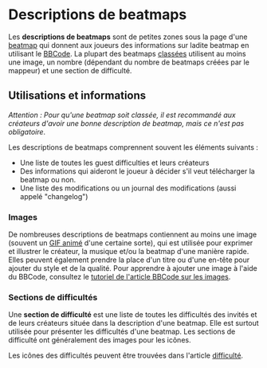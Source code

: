 # Descriptions de beatmaps

Les **descriptions de beatmaps** sont de petites zones sous la page d'une [beatmap](/wiki/Beatmap) qui donnent aux joueurs des informations sur ladite beatmap en utilisant le [BBCode](/wiki/BBCode). La plupart des beatmaps [classées](/wiki/Beatmap/Category#classée) utilisent au moins une image, un nombre (dépendant du nombre de beatmaps créées par le mappeur) et une section de difficulté.

## Utilisations et informations

*Attention : Pour qu'une beatmap soit classée, il est recommandé aux créateurs d'avoir une bonne description de beatmap, mais ce n'est pas obligatoire*.

Les descriptions de beatmaps comprennent souvent les éléments suivants :

- Une liste de toutes les guest difficulties et leurs créateurs
- Des informations qui aideront le joueur à décider s'il veut télécharger la beatmap ou non.
- Une liste des modifications ou un journal des modifications (aussi appelé "changelog")

### Images

De nombreuses descriptions de beatmaps contiennent au moins une image (souvent un [GIF animé](https://fr.wikipedia.org/wiki/GIF "Wikipédia") d'une certaine sorte), qui est utilisée pour exprimer et illustrer le créateur, la musique et/ou la beatmap d'une manière rapide. Elles peuvent également prendre la place d'un titre ou d'une en-tête pour ajouter du style et de la qualité. Pour apprendre à ajouter une image à l'aide du BBCode, consultez le [tutoriel de l'article BBCode sur les images](/wiki/BBCode#images).

### Sections de difficultés

Une **section de difficulté** est une liste de toutes les difficultés des invités et de leurs créateurs située dans la description d'une beatmap. Elle est surtout utilisée pour présenter les difficultés d'une beatmap. Les sections de difficulté ont généralement des images pour les icônes.

Les icônes des difficultés peuvent être trouvées dans l'article [difficulté](/wiki/Beatmap/Difficulty).
